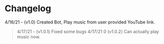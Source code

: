 # Changelog
4/16/21 - (v1.0) Created Bot, Play music from user provided YouTube link.
> 4/17/21 - (v1.0.1) Fixed some bugs
> 4/17/21 0 (v1.0.2) Can actually play music now.
